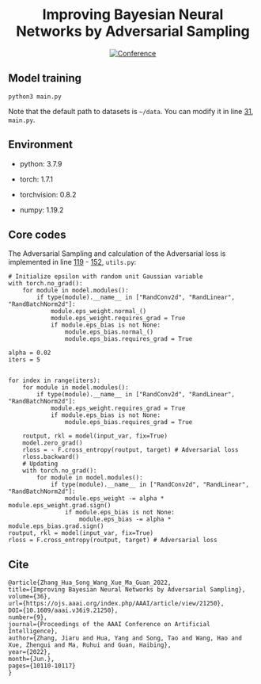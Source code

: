<div align="center">
  
# Improving Bayesian Neural Networks by Adversarial Sampling
[![Conference](http://img.shields.io/badge/AAAI-2022-4b44ce.svg)](https://aaai.org/Conferences/AAAI-22/) 

</div>
  
## Model training

    python3 main.py
    
Note that the default path to datasets is `~/data`. You can modify it in line [31](https://github.com/AISIGSJTU/AS/blob/main/main.py#L31), `main.py`.

## Environment
- python: 3.7.9

- torch: 1.7.1

- torchvision: 0.8.2

- numpy: 1.19.2

## Core codes
    
The Adversarial Sampling and calculation of the Adversarial loss is implemented in line [119](https://github.com/AISIGSJTU/AS/blob/main/utils.py#L119) - [152](https://github.com/AISIGSJTU/AS/blob/main/utils.py#L152), `utils.py`:

    # Initialize epsilon with random unit Gaussian variable
    with torch.no_grad():
        for module in model.modules():
            if type(module).__name__ in ["RandConv2d", "RandLinear", "RandBatchNorm2d"]:
                module.eps_weight.normal_()
                module.eps_weight.requires_grad = True
                if module.eps_bias is not None:
                    module.eps_bias.normal_()
                    module.eps_bias.requires_grad = True

    alpha = 0.02
    iters = 5


    for index in range(iters):
        for module in model.modules():
            if type(module).__name__ in ["RandConv2d", "RandLinear", "RandBatchNorm2d"]:
                module.eps_weight.requires_grad = True
                if module.eps_bias is not None:
                    module.eps_bias.requires_grad = True

        routput, rkl = model(input_var, fix=True)
        model.zero_grad()
        rloss = - F.cross_entropy(routput, target) # Adversarial loss
        rloss.backward()
        # Updating
        with torch.no_grad():
            for module in model.modules():
                if type(module).__name__ in ["RandConv2d", "RandLinear", "RandBatchNorm2d"]:
                    module.eps_weight -= alpha * module.eps_weight.grad.sign()
                    if module.eps_bias is not None:
                        module.eps_bias -= alpha * module.eps_bias.grad.sign()
    routput, rkl = model(input_var, fix=True)
    rloss = F.cross_entropy(routput, target) # Adversarial loss
    
## Cite

    @article{Zhang_Hua_Song_Wang_Xue_Ma_Guan_2022, 
    title={Improving Bayesian Neural Networks by Adversarial Sampling}, 
    volume={36}, 
    url={https://ojs.aaai.org/index.php/AAAI/article/view/21250}, 
    DOI={10.1609/aaai.v36i9.21250}, 
    number={9}, 
    journal={Proceedings of the AAAI Conference on Artificial Intelligence}, 
    author={Zhang, Jiaru and Hua, Yang and Song, Tao and Wang, Hao and Xue, Zhengui and Ma, Ruhui and Guan, Haibing}, 
    year={2022}, 
    month={Jun.}, 
    pages={10110-10117} 
    }
